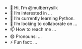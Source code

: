 - 👋 Hi, I’m @mulberrysilk
- 👀 I’m interested in ...
- 🌱 I’m currently learning Python.
- 💞️ I’m looking to collaborate on ...
- 📫 How to reach me ...
- 😄 Pronouns: ...
- ⚡ Fun fact: ...

<!---
mulberrysilk/mulberrysilk is a ✨ special ✨ repository because its `README.md` (this file) appears on your GitHub profile.
You can click the Preview link to take a look at your changes.
--->
